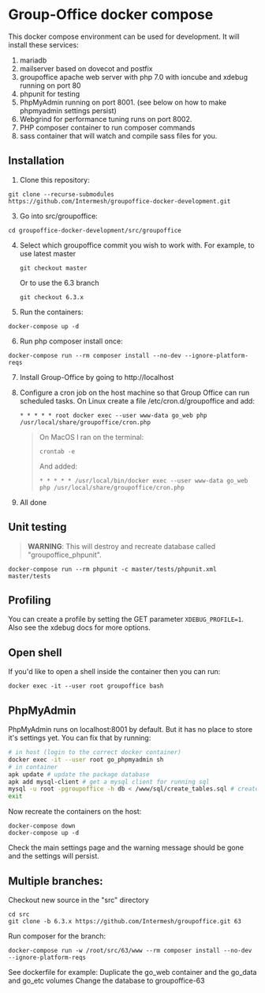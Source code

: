 Group-Office docker compose
===========================

This docker compose environment can be used for development. It will install these services:

1. mariadb
2. mailserver based on dovecot and postfix
3. groupoffice apache web server with php 7.0 with ioncube and xdebug running on port 80
4. phpunit for testing
5. PhpMyAdmin running on port 8001. (see below on how to make phpmyadmin settings persist)
6. Webgrind for performance tuning runs on port 8002. 
7. PHP composer container to run composer commands
8. sass container that will watch and compile sass files for you.

Installation
------------

1. Clone this repository:

 ```
 git clone --recurse-submodules https://github.com/Intermesh/groupoffice-docker-development.git
 ```

3. Go into src/groupoffice:

 ```
 cd groupoffice-docker-development/src/groupoffice
 ```
 
4. Select which groupoffice commit you wish to work with.
   For example, to use latest master
   ```
   git checkout master
   ```
   Or to use the 6.3 branch
   ```
   git checkout 6.3.x
   ```

5. Run the containers:

 ```
 docker-compose up -d
 ```

6. Run php composer install once:

 ```
 docker-compose run --rm composer install --no-dev --ignore-platform-reqs
 ```

7. Install Group-Office by going to http://localhost

8. Configure a cron job on the host machine so that Group Office can run scheduled tasks. 
   On Linux create a file /etc/cron.d/groupoffice and add:

   ```
   * * * * * root docker exec --user www-data go_web php /usr/local/share/groupoffice/cron.php
   ```

    > On MacOS I ran on the terminal:
    > ```
    > crontab -e
    > ```
    >
    > And added:
    > ```
    > * * * * * /usr/local/bin/docker exec --user www-data go_web php /usr/local/share/groupoffice/cron.php
    > ```

9. All done

Unit testing
------------

> **WARNING**: This will destroy and recreate database called "groupoffice_phpunit".

```
docker-compose run --rm phpunit -c master/tests/phpunit.xml master/tests
```

Profiling
---------
You can create a profile by setting the GET parameter `XDEBUG_PROFILE=1`.
Also see the xdebug docs for more options.

Open shell
----------
If you'd like to open a shell inside the container then you can run:

```
docker exec -it --user root groupoffice bash
```


PhpMyAdmin
----------

PhpMyAdmin runs on localhost:8001 by default. But it has no place to store it's
settings yet. You can fix that by running:

```sh
# in host (login to the correct docker container)
docker exec -it --user root go_phpmyadmin sh
# in container
apk update # update the package database
apk add mysql-client # get a mysql client for running sql
mysql -u root -pgroupoffice -h db < /www/sql/create_tables.sql # create the database
exit
```

Now recreate the containers on the host:

```
docker-compose down
docker-compose up -d
```

Check the main settings page and the warning message should be gone and the
settings will persist.


Multiple branches:
------------------

Checkout new source in the "src" directory

```
cd src
git clone -b 6.3.x https://github.com/Intermesh/groupoffice.git 63
```

Run composer for the branch:

```
docker-compose run -w /root/src/63/www --rm composer install --no-dev --ignore-platform-reqs
```


See dockerfile for example:
Duplicate the go_web container and the go_data and go_etc volumes
Change the database to groupoffice-63



